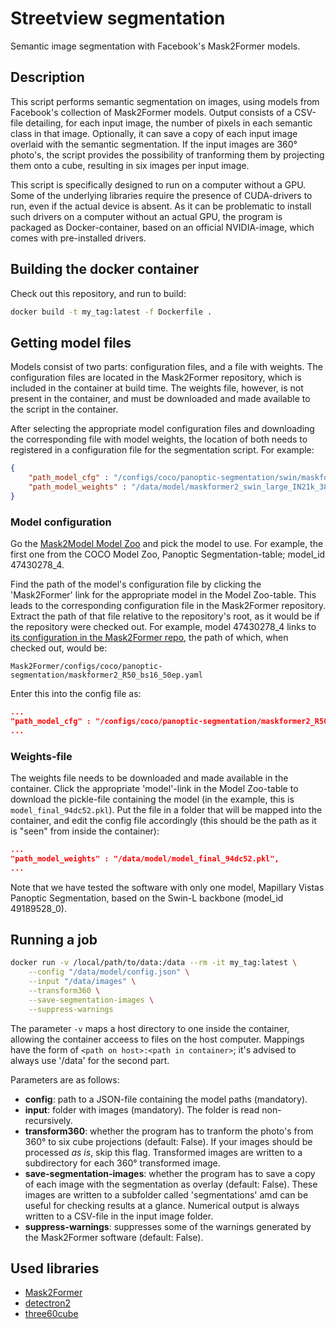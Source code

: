# Streetview segmentation
Semantic image segmentation with Facebook's Mask2Former models.

## Description
This script performs semantic segmentation on images, using models from Facebook's collection of Mask2Former 
models. Output consists of a CSV-file detailing, for each input image, the number of pixels in each semantic
class in that image. Optionally, it can save a copy of each input image overlaid with the semantic segmentation.
If the input images are 360° photo's, the script provides the possibility of tranforming them by projecting them
onto a cube, resulting in six images per input image.

This script is specifically designed to run on a computer without a GPU. Some of the underlying libraries
require the presence of CUDA-drivers to run, even if the actual device is absent. As it can be problematic to
install such drivers on a computer without an actual GPU, the program is packaged as Docker-container, based on
an official NVIDIA-image, which comes with pre-installed drivers.

## Building the docker container
Check out this repository, and run to build:
```bash
docker build -t my_tag:latest -f Dockerfile .
```

## Getting model files

Models consist of two parts: configuration files, and a file with weights. The configuration files are located in
the Mask2Former repository, which is included in the container at build time. The weights file, however, is not
present in the container, and must be downloaded and made available to the script in the container.

After selecting the appropriate model configuration files and downloading the corresponding file with model weights,
the location of both needs to registered in a configuration file for the segmentation script. For example:

```json
{
    "path_model_cfg" : "/configs/coco/panoptic-segmentation/swin/maskformer2_swin_large_IN21k_384_bs16_100ep.yaml",
    "path_model_weights" : "/data/model/maskformer2_swin_large_IN21k_384_bs16_100ep/model_final_f07440.pkl"
}
```

### Model configuration
Go the [Mask2Model Model Zoo](https://github.com/facebookresearch/Mask2Former/blob/main/MODEL_ZOO.md) and pick
the model to use. For example, the first one from the COCO Model Zoo, Panoptic Segmentation-table; model_id
47430278_4. 

Find the path of the model's configuration file by clicking the 'Mask2Former' link for the appropriate model in the
Model Zoo-table. This leads to the corresponding configuration file in the Mask2Former repository.
Extract the path of that file relative to the repository's root, as it would be if the repository were checked out.
For example, model 47430278_4 links to [its configuration in the Mask2Former repo](https://github.com/facebookresearch/Mask2Former/blob/main/configs/coco/panoptic-segmentation/maskformer2_R50_bs16_50ep.yaml), the path of which, when checked out, would be:

`Mask2Former/configs/coco/panoptic-segmentation/maskformer2_R50_bs16_50ep.yaml`

Enter this into the config file as:
```json
...
"path_model_cfg" : "/configs/coco/panoptic-segmentation/maskformer2_R50_bs16_50ep.yaml",
...
```

### Weights-file
The weights file needs to be downloaded and made available in the container. Click the appropriate 'model'-link in the
Model Zoo-table to download the pickle-file containing the model (in the example, this is `model_final_94dc52.pkl`). Put
the file in a folder that will be mapped into the container, and edit the config file accordingly (this should be the
path as it is "seen" from inside the container):

```json
...
"path_model_weights" : "/data/model/model_final_94dc52.pkl",
...
```

Note that we have tested the software with only one model, Mapillary Vistas Panoptic Segmentation, based
on the Swin-L backbone (model_id 49189528_0).


## Running a job
```bash
docker run -v /local/path/to/data:/data --rm -it my_tag:latest \
	--config "/data/model/config.json" \
	--input "/data/images" \
	--transform360 \
	--save-segmentation-images \
	--suppress-warnings
```
The parameter `-v` maps a host directory to one inside the container, allowing the container acceess to files on the host computer. Mappings have the form of `<path on host>:<path in container>`; it's advised to always use '/data' for the second part.

Parameters are as follows:

+ **config**: path to a JSON-file containing the model paths (mandatory).
+ **input**: folder with images (mandatory). The folder is read non-recursively.
+ **transform360**: whether the program has to tranform the photo's from 360° to six cube projections (default: False). If your images should be processed _as is_, skip this flag. Transformed images are written to a subdirectory for each 360° transformed image.
+ **save-segmentation-images**: whether the program has to save a copy of each image with the segmentation as overlay (default: False). These images are written to a subfolder called 'segmentations' amd can be useful for checking results at a glance. Numerical output is always written to a CSV-file in the input image folder.
+ **suppress-warnings**: suppresses some of the warnings generated by the Mask2Former software (default: False).

## Used libraries 
+ [Mask2Former](https://github.com/facebookresearch/Mask2Former)
+ [detectron2](https://github.com/facebookresearch/detectron2)
+ [three60cube](https://pypi.org/project/three60cube/)


